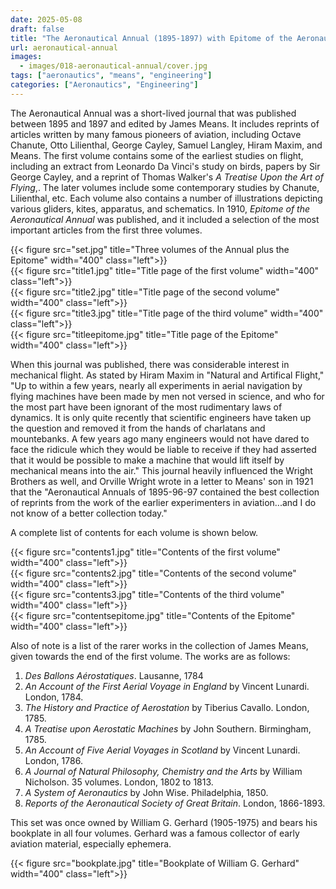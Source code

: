 ```yaml
---
date: 2025-05-08
draft: false
title: "The Aeronautical Annual (1895-1897) with Epitome of the Aeronautical Annual (1910)"
url: aeronautical-annual
images:
  - images/018-aeronautical-annual/cover.jpg
tags: ["aeronautics", "means", "engineering"]
categories: ["Aeronautics", "Engineering"]
---
```

The Aeronautical Annual was a short-lived journal that was published between 1895 and 1897 and edited by James Means. It includes reprints of articles written by many famous pioneers of aviation, including Octave Chanute, Otto Lilienthal, George Cayley, Samuel Langley, Hiram Maxim, and Means. The first volume contains some of the earliest studies on flight, including an extract from Leonardo Da Vinci's study on birds, papers by Sir George Cayley, and a reprint of Thomas Walker's *A Treatise Upon the Art of Flying*,. The later volumes include some contemporary studies by Chanute, Lilienthal, etc. Each volume also contains a number of illustrations depicting various gliders, kites, apparatus, and schematics. In 1910, *Epitome of the Aeronautical Annual* was published, and it included a selection of the most important articles from the first three volumes.

{{< figure src="set.jpg" title="Three volumes of the Annual plus the Epitome" width="400" class="left">}}\
{{< figure src="title1.jpg" title="Title page of the first volume" width="400" class="left">}}\
{{< figure src="title2.jpg" title="Title page of the second volume" width="400" class="left">}}\
{{< figure src="title3.jpg" title="Title page of the third volume" width="400" class="left">}}\
{{< figure src="titleepitome.jpg" title="Title page of the Epitome" width="400" class="left">}}

When this journal was published, there was considerable interest in mechanical flight. As stated by Hiram Maxim in "Natural and Artifical Flight," "Up to within a few years, nearly all experiments in aerial navigation by flying machines have been made by men not versed in science, and who for the most part have been ignorant of the most rudimentary laws of dynamics. It is only quite recently that scientific engineers have taken up the question and removed it from the hands of charlatans and mountebanks. A few years ago many engineers would not have dared to face the ridicule which they would be liable to receive if they had asserted that it would be possible to make a machine that would lift itself by mechanical means into the air." This journal heavily influenced the Wright Brothers as well, and Orville Wright wrote in a letter to Means' son in 1921 that the "Aeronautical Annuals of 1895-96-97 contained the best collection of reprints from the work of the earlier experimenters in aviation...and I do not know of a better collection today."

A complete list of contents for each volume is shown below.

{{< figure src="contents1.jpg" title="Contents of the first volume" width="400" class="left">}}\
{{< figure src="contents2.jpg" title="Contents of the second volume" width="400" class="left">}}\
{{< figure src="contents3.jpg" title="Contents of the third volume" width="400" class="left">}}\
{{< figure src="contentsepitome.jpg" title="Contents of the Epitome" width="400" class="left">}}

Also of note is a list of the rarer works in the collection of James Means, given towards the end of the first volume. The works are as follows:

1. *Des Ballons A&#233;rostatiques*. Lausanne, 1784
2. *An Account of the First Aerial Voyage in England* by Vincent Lunardi. London, 1784.
3. *The History and Practice of Aerostation* by Tiberius Cavallo. London, 1785.
4. *A Treatise upon Aerostatic Machines* by John Southern. Birmingham, 1785.
5. *An Account of Five Aerial Voyages in Scotland* by Vincent Lunardi. London, 1786.
6. *A Journal of Natural Philosophy, Chemistry and the Arts* by William Nicholson. 35 volumes. London, 1802 to 1813.
7. *A System of Aeronautics* by John Wise. Philadelphia, 1850.
8. *Reports of the Aeronautical Society of Great Britain*. London, 1866-1893.

This set was once owned by William G. Gerhard (1905-1975) and bears his bookplate in all four volumes. Gerhard was a famous collector of early aviation material, especially ephemera.

{{< figure src="bookplate.jpg" title="Bookplate of William G. Gerhard" width="400" class="left">}}